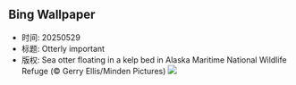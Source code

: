 ## Bing Wallpaper
- 时间: 20250529
- 标题: Otterly important
- 版权: Sea otter floating in a kelp bed in Alaska Maritime National Wildlife Refuge (© Gerry Ellis/Minden Pictures)
![](https://cn.bing.com/th?id=OHR.KelpOtter_EN-US4867923884_UHD.jpg&rf=LaDigue_UHD.jpg&pid=hp&w=3840&h=2160&rs=1&c=4)
